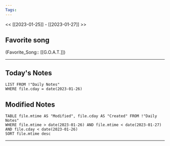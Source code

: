 ```yaml
---
Tags:
---
```

<< [[2023-01-25]] - [[2023-01-27]] >>
## Favorite song
(Favorite_Song:: [[G.O.A.T.]])
___
## Today's Notes
```dataview
LIST FROM !"Daily Notes"
WHERE file.cday = date(2023-01-26)
```
## Modified Notes
```dataview
TABLE file.mtime AS "Modified", file.cday AS "Created" FROM !"Daily Notes" 
WHERE file.mtime > date(2023-01-26) AND file.mtime < date(2023-01-27) AND file.cday < date(2023-01-26)
SORT file.mtime desc
```
___
